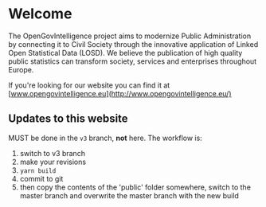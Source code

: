 # Welcome

The OpenGovIntelligence project aims to modernize Public
Administration by connecting it to Civil Society through the
innovative application of Linked Open Statistical Data (LOSD). We
believe the publication of high quality public statistics can
transform society, services and enterprises throughout Europe.

If you're looking for our website you can find it at
[www.opengovintelligence.eu](http://www.opengovintelligence.eu/)

## Updates to this website

MUST be done in the `v3` branch, **not** here. The workflow is:

1) switch to v3 branch
2) make your revisions
3) `yarn build`
4) commit to git
5) then copy the contents of the 'public' folder somewhere, switch to the master branch and overwrite the master branch with the new build
